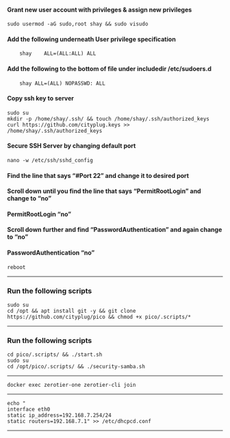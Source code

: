 #### Grant new user account with privileges & assign new privileges
    sudo usermod -aG sudo,root shay && sudo visudo
#### Add the following underneath User privilege specification 
        shay	ALL=(ALL:ALL) ALL 
#### Add the following to the bottom of file under includedir /etc/sudoers.d 
        shay ALL=(ALL) NOPASSWD: ALL
#### Copy ssh key to server
    sudo su
    mkdir -p /home/shay/.ssh/ && touch /home/shay/.ssh/authorized_keys
    curl https://github.com/cityplug.keys >> /home/shay/.ssh/authorized_keys
#### Secure SSH Server by changing default port
    nano -w /etc/ssh/sshd_config
#### Find the line that says “#Port 22” and change it to desired port 
#### Scroll down until you find the line that says “PermitRootLogin” and change to “no” 
#### PermitRootLogin “no”
#### Scroll down further and find “PasswordAuthentication” and again change to “no” 
#### PasswordAuthentication “no”
    reboot
--------------------------------------------------------------------------------
### Run the following scripts
    sudo su
    cd /opt && apt install git -y && git clone https://github.com/cityplug/pico && chmod +x pico/.scripts/*
------------------------------------------------------------------------------
### Run the following scripts
    cd pico/.scripts/ && ./start.sh
    sudo su
    cd /opt/pico/.scripts/ && ./security-samba.sh
--------------------------------------------------------------------------------
    docker exec zerotier-one zerotier-cli join
--------------------------------------------------------------------------------
    echo "
    interface eth0
    static ip_address=192.168.7.254/24
    static routers=192.168.7.1" >> /etc/dhcpcd.conf
------------------------------------------------------------------------------
